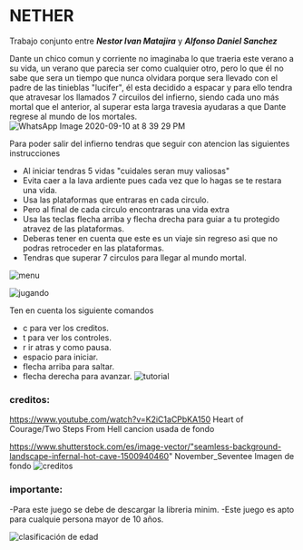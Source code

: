 NETHER
================

Trabajo conjunto entre ***Nestor Ivan Matajira*** y ***Alfonso Daniel Sanchez***

Dante un chico comun y corriente no imaginaba 
lo que traeria este verano a su vida, un verano 
que parecia ser como cualquier otro, pero lo que 
él no sabe que sera un tiempo que nunca olvidara
porque sera llevado con el padre de las tinieblas 
"lucifer", él esta decidido a espacar y para ello
tendra que atravesar los llamados 7 circuilos 
del infierno, siendo cada uno más mortal que 
el anterior, al superar esta larga travesia 
ayudaras a que Dante regrese al mundo de los 
mortales.
![WhatsApp Image 2020-09-10 at 8 39 29 PM](https://user-images.githubusercontent.com/68023577/92853188-2d212b00-f3b5-11ea-8e43-f425de83f26f.jpeg)


Para poder salir del infierno tendras que 
seguir con atencion las siguientes instrucciones
 
 - Al iniciar tendras 5 vidas "cuidales seran muy valiosas" 
 - Evita caer a la lava ardiente pues cada vez que lo hagas
 se te restara una vida.
 - Usa las plataformas que entraras en cada circulo. 
 - Pero al final de cada circulo encontraras una vida extra 
 - Usa las teclas flecha arriba y flecha drecha para guiar a 
 tu protegido atravez de las plataformas. 
 - Deberas tener en cuenta que este es un viaje sin regreso
 asi que no podras retroceder en las plataformas.
 - Tendras que superar 7 circulos para llegar al mundo mortal.

![menu](https://user-images.githubusercontent.com/68088413/92854326-8473cb00-f3b6-11ea-9b01-420d8ddff062.png)

![jugando](https://user-images.githubusercontent.com/68088413/92854451-aff6b580-f3b6-11ea-999d-215a72e8dcc0.png)

Ten en cuenta los siguiente comandos
 - c para ver los creditos. 
 - t para ver los controles. 
 - r ir atras y como pausa.
 - espacio para iniciar. 
 - flecha arriba para saltar.
 - flecha derecha para avanzar. 
![tutorial](https://user-images.githubusercontent.com/68088413/92854489-c56bdf80-f3b6-11ea-8290-86dfc8c8c27a.png)

### creditos: 
https://www.youtube.com/watch?v=K2iC1aCPbKA150
 Heart of Courage/Two Steps From Hell
cancion usada de fondo

https://www.shutterstock.com/es/image-vector/"seamless-background-landscape-infernal-hot-cave-1500940460"
November_Seventee
Imagen de fondo 
![creditos](https://user-images.githubusercontent.com/68023577/91270949-0de09780-e73f-11ea-99fa-41042c8796b9.png)



### importante: 

-Para este juego se debe de descargar la libreria minim.
-Este juego es apto para cualquie persona mayor de 10 años.


![clasificación de edad](https://user-images.githubusercontent.com/68088413/92855096-82f6d280-f3b7-11ea-8853-e26d3355e9cc.png)




